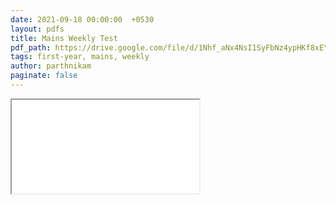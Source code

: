 ```yaml
---
date: 2021-09-18 00:00:00  +0530
layout: pdfs
title: Mains Weekly Test
pdf_path: https://drive.google.com/file/d/1Nhf_aNx4NsI1SyFbNz4ypHKf8xEY1fi2/preview?usp=drive_link
tags: first-year, mains, weekly
author: parthnikam
paginate: false
---
```


<iframe class="embed-pdf" src="{{ page.pdf_path }}#toolbar=0" seamless="seamless" scrolling="no" style="overflow:hidden"></iframe>
